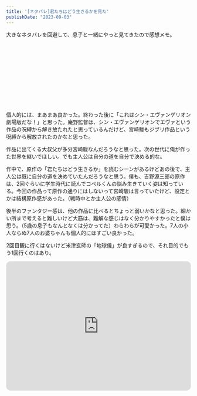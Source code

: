 ```yaml
---
title: '[ネタバレ]君たちはどう生きるかを見た'
publishDate: "2023-09-03"
---
```



大きなネタバレを回避して、息子と一緒にやっと見てきたので感想メモ。

<div class="iframely-embed"><div class="iframely-responsive" style="height: 170px; padding-bottom: 0;"><a href="https://www.ghibli.jp/works/kimitachi/" data-iframely-url="//iframely.net/p2rPlpl"></a></div></div>

個人的には、まあまあ良かった。終わった後に「これはシン・エヴァンゲリオン劇場版だな！」と思った。庵野監督は、シン・エヴァンゲリオンでエヴァという作品の呪縛から解き放たれたと思っているんだけど、宮崎駿もジブリ作品という呪縛から解放されたのかなと思った。

作品に出てくる大叔父が多分宮崎駿なんだろうなと思った。次の世代に俺が作った世界を継いでほしい。でも主人公は自分の道を自分で決める的な。

作中で、原作の「君たちはどう生きるか」を読むシーンがあるけどあの後で、主人公は既に自分の道を決めていたんだろうなと思う。僕も、吉野源三郎の原作は、2回ぐらいに学生時代に読んでコペルくんの悩み生きていく姿は知っている。今回の作品って原作の通りにはしないって宮崎駿は言っていたけど、設定とかは結構原作感があった。（戦時中とか主人公の感情）

後半のファンタジー感は、他の作品に比べるとちょっと弱いかなと思った。細かい所まで考えると難しいけど大筋は、難解な感じはなく分かりやすかったと僕は思う。（5歳の息子もなんとなくは分かってた）わらわらが可愛かった。7人の小人ならぬ7人のお婆ちゃんも個人的にはすごい良かった。


2回目観に行くはないけど米津玄師の「地球儀」が良すぎるので、それ目的でもう1回行くのはあり。

<iframe style="border-radius:12px" src="https://open.spotify.com/embed/track/6x7SB38tuekpu4xpH9OIPY?utm_source=generator" width="100%" height="352" frameBorder="0" allowfullscreen="" allow="autoplay; clipboard-write; encrypted-media; fullscreen; picture-in-picture" loading="lazy"></iframe>